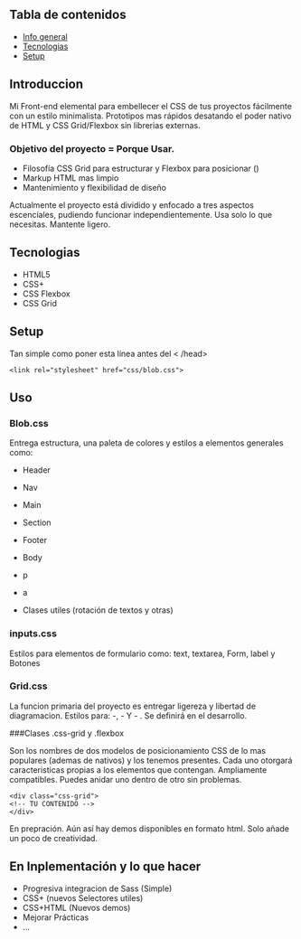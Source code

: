 ## Tabla de contenidos
* [Info general ](#info-general)
* [Tecnologias](#tecnologias)
* [Setup](#setup)

## Introduccion
Mi Front-end elemental para embellecer el CSS de tus proyectos fácilmente con un estilo minimalista.
Prototipos mas rápidos desatando el poder nativo de HTML y CSS Grid/Flexbox sin librerias externas.

### Objetivo del proyecto = Porque Usar.
* Filosofía CSS Grid para estructurar y Flexbox para posicionar ()
* Markup HTML mas limpio
* Mantenimiento y flexibilidad de diseño

Actualmente el proyecto está dividido y enfocado a tres aspectos escenciales, pudiendo funcionar independientemente. Usa solo lo que necesitas. Mantente ligero.

## Tecnologias
* HTML5
* CSS+
* CSS Flexbox
* CSS Grid

## Setup

Tan simple como poner esta línea antes del < /head>

```
<link rel="stylesheet" href="css/blob.css">
```
## Uso

### Blob.css
Entrega estructura, una paleta de colores y estilos a elementos generales como:
* Header
* Nav
* Main
* Section
* Footer

* Body
* p
* a
* Clases utiles (rotación de textos y otras)

### inputs.css 
Estilos para elementos de formulario como:
text, textarea, Form, label y Botones

### Grid.css
La funcion primaria del proyecto es entregar ligereza y libertad de diagramacion.
Estilos para: -, - Y - . Se definirá en el desarrollo.


###Clases .css-grid y .flexbox 

Son los nombres de dos modelos de posicionamiento CSS de lo mas populares (ademas de nativos) y los tenemos presentes. Cada uno otorgará caracteristicas propias a los elementos que contengan. Ampliamente compatibles. Puedes anidar uno dentro de otro sin problemas.
```
<div class="css-grid">
<!-- TU CONTENIDO -->
</div>
```
En prepración.
Aún así hay demos disponibles en formato html. 
Solo añade un poco de creatividad.


## En Inplementación y lo que hacer
* Progresiva integracion de Sass (Simple)
* CSS+ (nuevos Selectores utiles)
* CSS+HTML (Nuevos demos)
* Mejorar Prácticas
* ...


